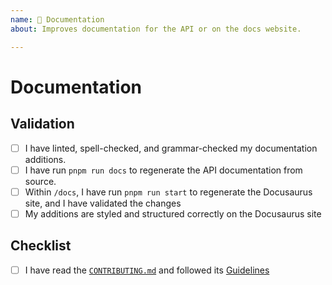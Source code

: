 ```yaml
---
name: 📄 Documentation
about: Improves documentation for the API or on the docs website.

---
```


# Documentation

<!--- Describe your documentation additions/improvements in detail here. -->

## Validation

<!--- Describe how you have validated your documentation additions:

1. Run `pnpm run docs` from the project root to regenerate the API documentation
   from source.

2. Inside the `/docs` subdirectory, run `pnpm run start` to generate the
   Docusaurus site, and validate that your documentation is formatted
   and styled correctly.

-->

- [ ] I have linted, spell-checked, and grammar-checked my documentation additions.
- [ ] I have run `pnpm run docs` to regenerate the API documentation from source.
- [ ] Within `/docs`, I have run `pnpm run start` to regenerate the Docusaurus site, and I have validated the changes
- [ ] My additions are styled and structured correctly on the Docusaurus site

## Checklist

<!--- If you have any questions, please reach out! We are here to help. -->

- [ ] I have read the [`CONTRIBUTING.md`](https://github.com/finos/perspective/blob/master/CONTRIBUTING.md) and followed its [Guidelines](https://github.com/finos/perspective/blob/master/CONTRIBUTING.md#guidelines)
